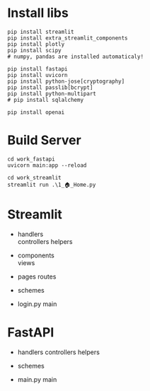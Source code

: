 # Install libs

```
pip install streamlit
pip install extra_streamlit_components
pip install plotly
pip install scipy
# numpy, pandas are installed automaticaly!

pip install fastapi
pip install uvicorn
pip install python-jose[cryptography]
pip install passlib[bcrypt]
pip install python-multipart
# pip install sqlalchemy

pip install openai
```

# Build Server

```
cd work_fastapi
uvicorn main:app --reload
```

```
cd work_streamlit
streamlit run .\1_🏠_Home.py
```

# Streamlit

- handlers  
   controllers
  helpers
- components  
   views

- pages
  routes

- schemes

- login.py
  main

# FastAPI

- handlers
  controllers
  helpers

- schemes

- main.py
  main
